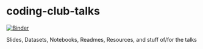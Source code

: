 # coding-club-talks
[![Binder](https://mybinder.org/badge_logo.svg)](https://mybinder.org/v2/gh/sdgniser/coding-club-talks/HEAD)

Slides, Datasets, Notebooks, Readmes, Resources, and stuff of/for the talks
